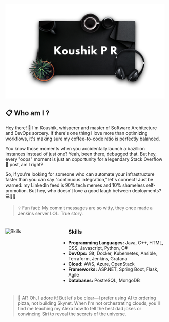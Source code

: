 <img src="https://github.com/koushikpr/koushikpr/blob/main/Adobe%20Express%20-%20file%20(2)%201.png" alt="Banner Image" />





<h2 align="left">📋 Who am I ?</h2>

Hey there! 👋  I'm Koushik, whisperer and master of Software Architecture and DevOps sorcery. If there's one thing I love more than optimizing workflows, it's making sure my coffee-to-code ratio is perfectly balanced.

You know those moments when you accidentally launch a bazillion instances instead of just one? Yeah, been there, debugged that. But hey, every "oops" moment is just an opportunity for a legendary Stack Overflow 🔗 post, am I right?

So, if you're looking for someone who can automate your infrastructure faster than you can say "continuous integration," let's connect! Just be warned: my LinkedIn feed is 90% tech memes and 10% shameless self-promotion. But hey, who doesn't love a good laugh between deployments? 💻🔧🚀 

> 💡 Fun fact: My commit messages are so witty, they once made a Jenkins server LOL. True story.
<h1></h1>






     

<img align="left" src="https://static.vecteezy.com/system/resources/thumbnails/050/907/693/small_2x/animated-3d-lightbulb-resting-on-an-open-book-symbolizing-ideas-and-knowledge-on-transparent-background-png.png" alt="Skills" width="200" height="200" />





<h3 align="left">Skills</h3>



- **Programming Languages:** Java, C++, HTML, CSS, Javascript, Python, C#
- **DevOps:** Git, Docker, Kubernetes, Ansible, Terraform, Jenkins, Grafana
- **Cloud:** AWS, Azure, OpenStack
- **Frameworks:** ASP.NET, Spring Boot, Flask, Agile
- **Databases:** PostreSQL, MongoDB


<h1></h1>

> 🤖 AI? Oh, I adore it! But let's be clear—I prefer using AI to ordering pizza, not building Skynet. When I'm not orchestrating clouds, you'll find me teaching my Alexa how to tell the best dad jokes or convincing Siri to reveal the secrets of the universe.

<h1></h1>




